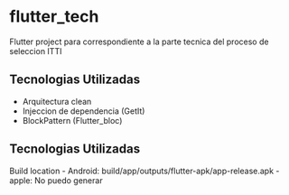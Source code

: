 # flutter_tech

Flutter project para correspondiente a la parte tecnica del proceso
de seleccion ITTI

## Tecnologias Utilizadas

- Arquitectura clean
- Injeccion de dependencia (GetIt)
- BlockPattern (Flutter_bloc)

## Tecnologias Utilizadas
 Build location 
    - Android: build/app/outputs/flutter-apk/app-release.apk 
    - apple: No puedo generar
